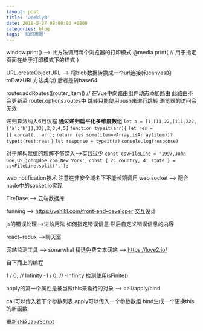 ```yaml
---
layout: post
title: 'weekly8'
date: 2018-5-27 08:00:00 +0800
categories: blog
tags: '知识周报'
---
```


window.print() --> 此方法调用每个浏览器的打印模式 @media print{ // 用于指定页面在处于打印模式下的样式 }

URL.createObjectURL --> 将blob数据转换成一个url连接(和canvas的toDataURL方法类似) 后者是转base64

router.addRoutes([router_item]) // 在Vue中向路由组件动态添加路由 此路由不会更新至 router.options.routes中 跳转只能使用push来进行跳转 浏览器的访问会无效

递归算法纳入6月议程 __通过递归扁平化多维度数组__
`let a = [1,[11,22,[111,222,{'a':'b'}],33],2,3,4,5]`
`function typeit(arr){`
    `let res = [].concat(...arr);`
    `return res.some(item=>Array.isArray(item))? typeit(res):res;`
`}`
`let response = typeit(a)`
`console.log(response)`

对于解构赋值的理解不够深入-->实践过少 
`const csvFileLine = '1997,John Doe,US,john@doe.com,New York';`
`const { 2: country, 4: state } = csvFileLine.split(',');`

web notification技术 注意在非安全域名下不能长期调用 
web socket --> 配合node中的socket.io实现

FireBase --> 云端数据库

funning --> https://vehikl.com/front-end-developer 交互设计

js的错误处理-->进阶用法 如何指定错误信息 然后自定义错误信息的内容

react+redux -->聊天室

网站监测工具 --> sonarwhal  精选免费文本网站 --> https://love2.io/

自下而上的编程


1 / 0; //  Infinity
-1 / 0; // -Infinity
检测使用isFinite()

apply的第一个属性是被当做this来看待的对象 --> call/apply/bind

call可以传入若干个参数列表 apply可以传入一个参数数组 bind生成一个更换this的新函数

[重新介绍JavaScript](https://developer.mozilla.org/zh-CN/docs/Web/JavaScript/A_re-introduction_to_JavaScript)